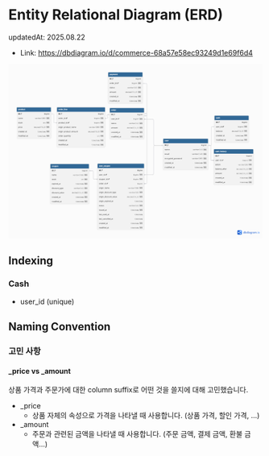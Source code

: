 # Entity Relational Diagram (ERD)

updatedAt: 2025.08.22

- Link: https://dbdiagram.io/d/commerce-68a57e58ec93249d1e69f6d4

![erd](media/erd_250829.png)

## Indexing

### Cash

- user_id (unique)

## Naming Convention

### 고민 사항

#### _price vs _amount

상품 가격과 주문가에 대한 column suffix로 어떤 것을 쓸지에 대해 고민했습니다.

- _price
    - 상품 자체의 속성으로 가격을 나타낼 때 사용합니다. (상품 가격, 할인 가격, ...)
- _amount
    - 주문과 관련된 금액을 나타낼 때 사용합니다. (주문 금액, 결제 금액, 환불 금액...)

